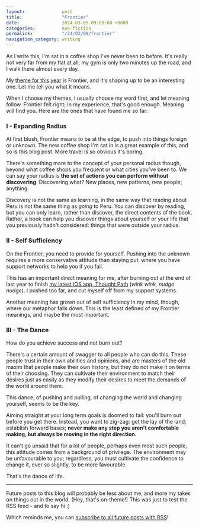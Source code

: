 ```yaml
---
layout: 			 post
title:  			 "Frontier"
date:   			 2024-03-09 09:00:00 +0000
categories: 		 non-fiction
permalink:  		 "/24/03/09/frontier"
navigation_category: writing
---
```


As I write this, I'm sat in a coffee shop I've never been to before. It's really not very far from my flat at all; my gym is only two minutes up the road, and I walk there almost every day.

My [theme for this year](https://www.youtube.com/watch?v=NVGuFdX5guE) is Frontier, and it's shaping up to be an interesting one. Let me tell you what it means.

When I choose my themes, I usually choose my word first, and let meaning follow. Frontier felt right; in my experience, that's good enough. Meaning will find you. Here are the ones that have found me so far:

### I - Expanding Radius

At first blush, Frontier means to be at the edge, to push into things foreign or unknown. The new coffee shop I'm sat in is a great example of this, and so is this blog post. More travel is so obvious it's boring.

There's something more to the concept of your personal radius though, beyond what coffee shops you frequent or what cities you've been to. We can say your radius is **the set of actions you can perform without discovering**. Discovering what? New places, new patterns, new people; anything.

Discovery is not the same as learning, in the same way that reading about Peru is not the same thing as *going* to Peru. You can discover by reading, but you can only learn, rather than discover, the direct contents of the book. Rather, a book can help you discover things about yourself or your life that you previously hadn't considered: things that were outside your radius.

### II - Self Sufficiency

On the Frontier, you need to provide for yourself. Pushing into the unknown requires a more conservative attitude than staying put, where you have support networks to help you if you fail.

This has an important direct meaning for me, after burning out at the end of last year to finish [my latest iOS app, Thought Path](/portfolio/thought-path) (*wink wink, nudge nudge*). I pushed too far, and cut myself off from my support systems.

Another meaning has grown out of self sufficiency in my mind, though, where our metaphor falls down. This is the least defined of my Frontier meanings, and maybe the most important.

### III - The Dance

How do you achieve success and not burn out?

There's a certain amount of swagger to all people who can do this. These people trust in their own abilities and opinions, and are masters of the old maxim that people make their own history, but they do not make it on terms of their choosing. They can cultivate their environment to match their desires just as easily as they modify their desires to meet the demands of the world around them.

This dance, of pushing and pulling, of changing the world and changing yourself, seems to be the key.

Aiming straight at your long term goals is doomed to fail: you'll burn out before you get there. Instead, you want to zig-zag: get the lay of the land; establish forward bases; **never make any step you aren't comfortable making, but always be moving in the right direction.**

It can't go unsaid that for a lot of people, perhaps even most such people, this attitude comes from a background of privilege. The environment may be unfavourable to you; regardless, you must cultivate the confidence to change it, ever so slightly, to be more favourable. 

That's the dance of life.

***

Future posts to this blog will probably be less about me, and more my takes on things out in the world. (Hey, that's on-theme!) This was just to test the RSS feed - and to say hi :)

Which reminds me, you can [subscribe to all future posts with RSS](/feed.xml)!

